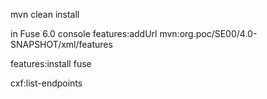 mvn clean install

in Fuse 6.0 console 
features:addUrl mvn:org.poc/SE00/4.0-SNAPSHOT/xml/features

features:install fuse

cxf:list-endpoints

